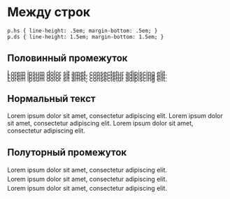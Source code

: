 Между строк
===========

<style>p.hs { line-height: .5em; margin-bottom: .5em; }p.ds { line-height: 1.5em; margin-bottom: 1.5em; }</style>

    p.hs { line-height: .5em; margin-bottom: .5em; }
    p.ds { line-height: 1.5em; margin-bottom: 1.5em; }

Половинный промежуток
---------------------

<p class="hs">Lorem ipsum dolor sit amet, consectetur adipiscing elit.<br/>Lorem ipsum dolor sit amet, consectetur adipiscing elit.<br/>Lorem ipsum dolor sit amet, consectetur adipiscing elit.</p>

Нормальный текст
----------------

Lorem ipsum dolor sit amet, consectetur adipiscing elit.
Lorem ipsum dolor sit amet, consectetur adipiscing elit.
Lorem ipsum dolor sit amet, consectetur adipiscing elit.

Полуторный промежуток
------------------

<p class="ds">Lorem ipsum dolor sit amet, consectetur adipiscing elit.<br/>Lorem ipsum dolor sit amet, consectetur adipiscing elit.<br/>Lorem ipsum dolor sit amet, consectetur adipiscing elit.</p>
